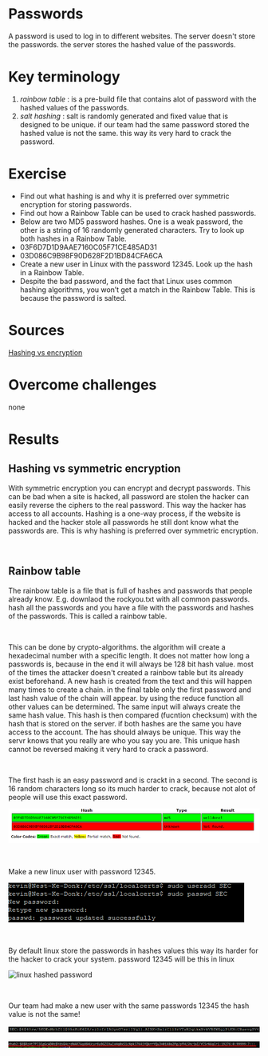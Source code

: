 # Passwords

A password is used to log in to different websites. The server doesn't store the passwords. the server stores the hashed value of the passwords.

# Key terminology

1. *rainbow table* : is a pre-build file that contains alot of password with the hashed values of the passwords.
2. *salt hashing* : salt is randomly generated and fixed value that is designed to be unique. if our team had the same password stored the hashed value is not the same. this way its very hard to crack the password.


# Exercise

* Find out what hashing is and why it is preferred over symmetric encryption for storing passwords.
* Find out how a Rainbow Table can be used to crack hashed passwords.
* Below are two MD5 password hashes. One is a weak password, the other is a string of 16 randomly generated characters. Try to look up both hashes in a Rainbow Table.
* 03F6D7D1D9AAE7160C05F71CE485AD31
* 03D086C9B98F90D628F2D1BD84CFA6CA
* Create a new user in Linux with the password 12345. Look up the hash in a Rainbow Table.
* Despite the bad password, and the fact that Linux uses common hashing algorithms, you won’t get a match in the Rainbow Table. This is because the password is salted. 



# Sources

[Hashing vs encryption](https://cybernews.com/security/hashing-vs-encryption/)

# Overcome challenges

none

# Results

## Hashing vs symmetric encryption

With symmetric encryption you can encrypt and decrypt passwords. This can be bad when a site is hacked, all password are stolen the hacker can easily reverse the ciphers to the real password. This way the hacker has access to all accounts. Hashing is a one-way process, if the website is hacked and the hacker stole all passwords he still dont know what the passwords are. This is why hashing is preferred over symmetric encryption.

<br>

## Rainbow table

The rainbow table is a file that is full of hashes and passwords that people already know. E.g. downlaod the rockyou.txt with all common passwords. hash all the passwords and you have a file with the passwords and hashes of the passwords. This is called a rainbow table.

<br>

This can be done by crypto-algorithms. the algorithm will create a hexadecimal number with a specific length. It does not matter how long a passwords is, because in the end it will always be 128 bit hash value.
most of the times the attacker doesn't created a rainbow table but its already exist beforehand. A new hash is created from the text and this will happen many times to create a chain. in the final table only the first password and last hash value of the chain will appear. by using the reduce function all other values can be determined. The same input will always create the same hash value. This hash is then compared (fucntion checksum) with the hash that is stored on the server. if both hashes are the same you have access to the account. The has should always be unique. This way the servr knows that you really are who you say you are. This unique hash cannot be reversed making it very hard to crack a password.

<br>

The first hash is an easy password and is crackt in a second. The second is 16 random characters long so its much harder to crack, because not alot of people will use this exact password.

![Weak vs strong passwords hash](https://github.com/Techgrounds-Cloud-9/cloud-9-KevinDonk0/blob/main/00_includes/SEC/SEC-07-00.PNG)

<br>

Make a new linux user with password 12345.

![new user](https://github.com/Techgrounds-Cloud-9/cloud-9-KevinDonk0/blob/main/00_includes/SEC/SEC-07-01.PNG)

<br>

By default linux store the passwords in hashes values this way its harder for the hacker to crack your system. password 12345 will be this in linux

![linux hashed password]()

<br>

Our team had make a new user with the same passwords 12345 the hash value is not the same!

![my password 12345](https://github.com/Techgrounds-Cloud-9/cloud-9-KevinDonk0/blob/main/00_includes/SEC/SEC-07-02.PNG)

![ehab password 12345](https://github.com/Techgrounds-Cloud-9/cloud-9-KevinDonk0/blob/main/00_includes/SEC/SEC-07-03.PNG)

